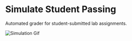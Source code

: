 # Simulate Student Passing

Automated grader for student-submitted lab assignments.

![Simulation Gif](https://media.giphy.com/media/FRKfolAXNU1Ek2SENt/giphy.gif?cid=790b7611f2fce27eadbd532b03393a22572a81fb803b4775&rid=giphy.gif&ct=g)
